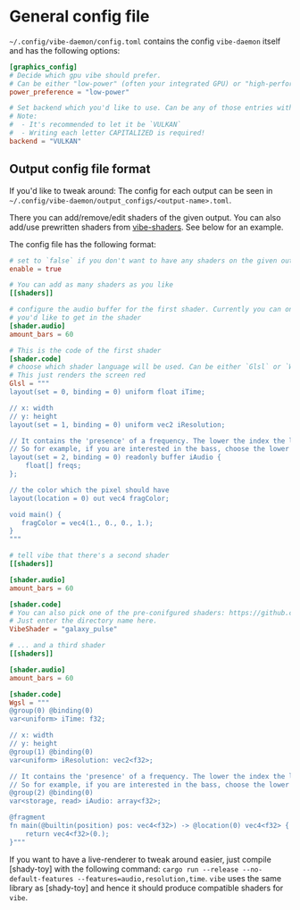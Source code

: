 # General config file

`~/.config/vibe-daemon/config.toml` contains the config `vibe-daemon` itself and has the following options:

```toml
[graphics_config]
# Decide which gpu vibe should prefer.
# Can be either "low-power" (often your integrated GPU) or "high-performance" (your external GPU)
power_preference = "low-power"

# Set backend which you'd like to use. Can be any of those entries with `pub const <NAME>`: https://docs.rs/wgpu/latest/wgpu/struct.Backends.html#implementations
# Note:
#  - It's recommended to let it be `VULKAN`
#  - Writing each letter CAPITALIZED is required!
backend = "VULKAN"
```

## Output config file format

If you'd like to tweak around:
The config for each output can be seen in `~/.config/vibe-daemon/output_configs/<output-name>.toml`.

There you can add/remove/edit shaders of the given output. You can also add/use prewritten shaders from [vibe-shaders](https://github.com/TornaxO7/vibe-shaders/). See below for an example.

The config file has the following format:

```toml
# set to `false` if you don't want to have any shaders on the given output
enable = true

# You can add as many shaders as you like
[[shaders]]

# configure the audio buffer for the first shader. Currently you can only set the amount of bars
# you'd like to get in the shader
[shader.audio]
amount_bars = 60

# This is the code of the first shader
[shader.code]
# choose which shader language will be used. Can be either `Glsl` or `Wgsl`.
# This just renders the screen red
Glsl = """
layout(set = 0, binding = 0) uniform float iTime;

// x: width
// y: height
layout(set = 1, binding = 0) uniform vec2 iResolution;

// It contains the 'presence' of a frequency. The lower the index the lower is its frequency and the other way round.
// So for example, if you are interested in the bass, choose the lower indices.
layout(set = 2, binding = 0) readonly buffer iAudio {
    float[] freqs;
};

// the color which the pixel should have
layout(location = 0) out vec4 fragColor;

void main() {
   fragColor = vec4(1., 0., 0., 1.);
}
"""

# tell vibe that there's a second shader
[[shaders]]

[shader.audio]
amount_bars = 60

[shader.code]
# You can also pick one of the pre-conifgured shaders: https://github.com/TornaxO7/vibe-shaders/
# Just enter the directory name here.
VibeShader = "galaxy_pulse"

# ... and a third shader
[[shaders]]

[shader.audio]
amount_bars = 60

[shader.code]
Wgsl = """
@group(0) @binding(0)
var<uniform> iTime: f32;

// x: width
// y: height
@group(1) @binding(0)
var<uniform> iResolution: vec2<f32>;

// It contains the 'presence' of a frequency. The lower the index the lower is its frequency and the other way round.
// So for example, if you are interested in the bass, choose the lower indices.
@group(2) @binding(0)
var<storage, read> iAudio: array<f32>;

@fragment
fn main(@builtin(position) pos: vec4<f32>) -> @location(0) vec4<f32> {
    return vec4<f32>(0.);
}"""
```

If you want to have a live-renderer to tweak around easier, just compile [shady-toy] with the following command: `cargo run --release --no-default-features --features=audio,resolution,time`.
`vibe` uses the same library as [shady-toy] and hence it should produce compatible shaders for `vibe`.
